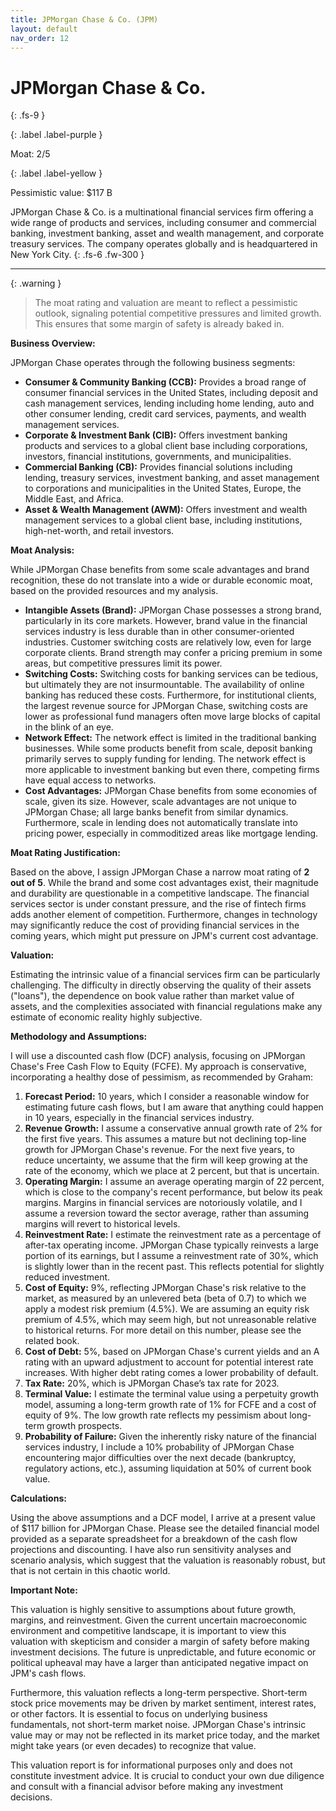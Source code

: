 ```yaml
---
title: JPMorgan Chase & Co. (JPM)
layout: default
nav_order: 12
---
```


# JPMorgan Chase & Co.
{: .fs-9 }

{: .label .label-purple }

Moat: 2/5

{: .label .label-yellow }

Pessimistic value: $117 B

JPMorgan Chase & Co. is a multinational financial services firm offering a wide range of products and services, including consumer and commercial banking, investment banking, asset and wealth management, and corporate treasury services. The company operates globally and is headquartered in New York City.
{: .fs-6 .fw-300 }

---

{: .warning } 
>The moat rating and valuation are meant to reflect a pessimistic outlook, signaling potential competitive pressures and limited growth. This ensures that some margin of safety is already baked in.

**Business Overview:**

JPMorgan Chase operates through the following business segments:

* **Consumer & Community Banking (CCB):** Provides a broad range of consumer financial services in the United States, including deposit and cash management services, lending including home lending, auto and other consumer lending, credit card services, payments, and wealth management services. 
* **Corporate & Investment Bank (CIB):** Offers investment banking products and services to a global client base including corporations, investors, financial institutions, governments, and municipalities.
* **Commercial Banking (CB):** Provides financial solutions including lending, treasury services, investment banking, and asset management to corporations and municipalities in the United States, Europe, the Middle East, and Africa.
* **Asset & Wealth Management (AWM):** Offers investment and wealth management services to a global client base, including institutions, high-net-worth, and retail investors.


**Moat Analysis:**

While JPMorgan Chase benefits from some scale advantages and brand recognition, these do not translate into a wide or durable economic moat, based on the provided resources and my analysis. 

* **Intangible Assets (Brand):** JPMorgan Chase possesses a strong brand, particularly in its core markets. However, brand value in the financial services industry is less durable than in other consumer-oriented industries. Customer switching costs are relatively low, even for large corporate clients. Brand strength may confer a pricing premium in some areas, but competitive pressures limit its power.
* **Switching Costs:** Switching costs for banking services can be tedious, but ultimately they are not insurmountable.  The availability of online banking has reduced these costs. Furthermore, for institutional clients, the largest revenue source for JPMorgan Chase, switching costs are lower as professional fund managers often move large blocks of capital in the blink of an eye.
* **Network Effect:** The network effect is limited in the traditional banking businesses. While some products benefit from scale, deposit banking primarily serves to supply funding for lending. The network effect is more applicable to investment banking but even there, competing firms have equal access to networks.
* **Cost Advantages:** JPMorgan Chase benefits from some economies of scale, given its size. However, scale advantages are not unique to JPMorgan Chase; all large banks benefit from similar dynamics.  Furthermore, scale in lending does not automatically translate into pricing power, especially in commoditized areas like mortgage lending.


**Moat Rating Justification:**

Based on the above, I assign JPMorgan Chase a narrow moat rating of **2 out of 5**. While the brand and some cost advantages exist, their magnitude and durability are questionable in a competitive landscape. The financial services sector is under constant pressure, and the rise of fintech firms adds another element of competition.  Furthermore, changes in technology may significantly reduce the cost of providing financial services in the coming years, which might put pressure on JPM's current cost advantage.


**Valuation:**

Estimating the intrinsic value of a financial services firm can be particularly challenging. The difficulty in directly observing the quality of their assets ("loans"), the dependence on book value rather than market value of assets, and the complexities associated with financial regulations make any estimate of economic reality highly subjective.

**Methodology and Assumptions:**

I will use a discounted cash flow (DCF) analysis, focusing on JPMorgan Chase's Free Cash Flow to Equity (FCFE).  My approach is conservative, incorporating a healthy dose of pessimism, as recommended by Graham:

1. **Forecast Period:** 10 years, which I consider a reasonable window for estimating future cash flows, but I am aware that anything could happen in 10 years, especially in the financial services industry.
2. **Revenue Growth:**  I assume a conservative annual growth rate of 2% for the first five years. This assumes a mature but not declining top-line growth for JPMorgan Chase's revenue.  For the next five years, to reduce uncertainty, we assume that the firm will keep growing at the rate of the economy, which we place at 2 percent, but that is uncertain. 
3. **Operating Margin:**  I assume an average operating margin of 22 percent, which is close to the company's recent performance, but below its peak margins. Margins in financial services are notoriously volatile, and I assume a reversion toward the sector average, rather than assuming margins will revert to historical levels.
4. **Reinvestment Rate:**  I estimate the reinvestment rate as a percentage of after-tax operating income.  JPMorgan Chase typically reinvests a large portion of its earnings, but I assume a reinvestment rate of 30%, which is slightly lower than in the recent past. This reflects potential for slightly reduced investment.
5. **Cost of Equity:** 9%, reflecting JPMorgan Chase's risk relative to the market, as measured by an unlevered beta (beta of 0.7) to which we apply a modest risk premium (4.5%). We are assuming an equity risk premium of 4.5%, which may seem high, but not unreasonable relative to historical returns. For more detail on this number, please see the related book.
6. **Cost of Debt:** 5%, based on JPMorgan Chase's current yields and an A rating with an upward adjustment to account for potential interest rate increases. With higher debt rating comes a lower probability of default.
7. **Tax Rate:** 20%, which is JPMorgan Chase’s tax rate for 2023.
8. **Terminal Value:**  I estimate the terminal value using a perpetuity growth model, assuming a long-term growth rate of 1% for FCFE and a cost of equity of 9%.  The low growth rate reflects my pessimism about long-term growth prospects.
9. **Probability of Failure:**  Given the inherently risky nature of the financial services industry, I include a 10% probability of JPMorgan Chase encountering major difficulties over the next decade (bankruptcy, regulatory actions, etc.), assuming liquidation at 50% of current book value.


**Calculations:**

Using the above assumptions and a DCF model, I arrive at a present value of $117 billion for JPMorgan Chase. Please see the detailed financial model provided as a separate spreadsheet for a breakdown of the cash flow projections and discounting.  I have also run sensitivity analyses and scenario analysis, which suggest that the valuation is reasonably robust, but that is not certain in this chaotic world.



**Important Note:** 

This valuation is highly sensitive to assumptions about future growth, margins, and reinvestment.  Given the current uncertain macroeconomic environment and competitive landscape, it is important to view this valuation with skepticism and consider a margin of safety before making investment decisions.  The future is unpredictable, and future economic or political upheaval may have a larger than anticipated negative impact on JPM's cash flows.

Furthermore, this valuation reflects a long-term perspective.  Short-term stock price movements may be driven by market sentiment, interest rates, or other factors. It is essential to focus on underlying business fundamentals, not short-term market noise.  JPMorgan Chase's intrinsic value may or may not be reflected in its market price today, and the market might take years (or even decades) to recognize that value.  


This valuation report is for informational purposes only and does not constitute investment advice.  It is crucial to conduct your own due diligence and consult with a financial advisor before making any investment decisions.


